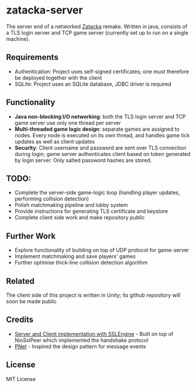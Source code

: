 # zatacka-server
The server end of a networked [Zatacka](https://en.wikipedia.org/wiki/Achtung,_die_Kurve!) remake.
Written in java, consists of a TLS login server and TCP game server (currently set up to run on a single machine).

## Requirements
* Authentication: Project uses self-signed certificates; one must therefore be deployed together with the client
* SQLite: Project uses an SQLite database, JDBC driver is required

## Functionality
* **Java non-blocking I/O networking**: both the TLS login server and TCP game server use only one thread per server
* **Multi-threaded game logic design**: separate games are assigned to nodes. Every node is executed on its own thread, and handles game tick updates as well as client updates 
* **Security**: Client username and password are sent over TLS connection during login; game server authenticates client based on token generated by login server. Only salted password hashes are stored.


## TODO:
* Complete the server-side game-logic loop (handling player updates, performing collision detection)
* Polish matchmaking pipeline and lobby system
* Provide instructions for generating TLS certificate and keystore
* Complete client side work and make repository public

## Further Work
* Explore functionality of building on top of UDP protocol for game-server
* Implement matchmaking and save players' games
* Further optimise thick-line collision detection algorithm

## Related
The client side of this project is written in Unity; its github repository will soon be made public

## Credits
* [Server and Client implementation with SSLEngine](https://github.com/alkarn/sslengine.example) - Built on top of NioSslPeer which implemented the handshake protocol
* [PNet](https://github.com/PvdBerg1998/PNet) - Inspired the design pattern for message events

## License

MIT License
